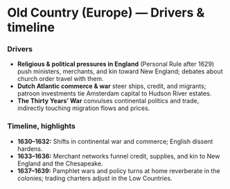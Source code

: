 # Old Country (Europe) — Drivers & timeline

### Drivers
- **Religious & political pressures in England** (Personal Rule after 1629) push ministers, merchants, and kin toward New England; debates about church order travel with them.  
- **Dutch Atlantic commerce & war** steer ships, credit, and migrants; patroon investments tie Amsterdam capital to Hudson River estates.  
- **The Thirty Years’ War** convulses continental politics and trade, indirectly touching migration flows and prices.

### Timeline, highlights
- **1630–1632:** Shifts in continental war and commerce; English dissent hardens.  
- **1633–1636:** Merchant networks funnel credit, supplies, and kin to New England and the Chesapeake.  
- **1637–1639:** Pamphlet wars and policy turns at home reverberate in the colonies; trading charters adjust in the Low Countries.  
